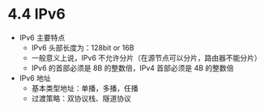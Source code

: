 # 4.4 IPv6

- IPv6 主要特点
  - IPv6 头部长度为：128bit or 16B
  - 一般意义上说，IPv6 不允许分片（在源节点可以分片，路由器不能分片）
  - IPv6 的首部必须是 8B 的整数倍，IPv4 首部必须是 4B 的整数倍
- IPv6 地址
  - 基本类型地址：单播，多播，任播
  - 过渡策略：双协议栈、隧道协议
